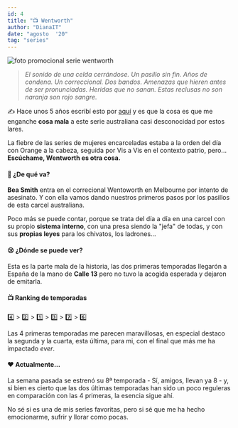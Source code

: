 ```yaml
---
id: 4
title: "📺 Wentworth"
author: "DianaIT"
date: "agosto  '20"
tag: "series"
---
```


![foto promocional serie wentworth](../img/wentworth.jpg)

> _El sonido de una celda cerrándose. Un pasillo sin fin. Años de condena. Un correccional. Dos bandos. Amenazas que hieren antes de ser pronunciadas. Heridas que no sanan. Estas reclusas no son naranja son rojo sangre._

✍️ Hace unos 5 años escribí esto por [aquí](https://el8pasajero.wordpress.com/2015/04/19/itll-cost-you-sobre-wentworth/) y es que la cosa es que me enganche **cosa mala** a este serie australiana casi desconocidad por estos lares.

La fiebre de las series de mujeres encarceladas estaba a la orden del día con Orange a la cabeza, seguida por Vis a Vis en el contexto patrio, pero... **Escúchame, Wentworth es otra cosa.**

#### 🙎 ¿De qué va?

**Bea Smith** entra en el correcional Wentoworth en Melbourne por intento de asesinato. Y con ella vamos dando nuestros primeros pasos por los pasillos de esta carcel australiana.

Poco más se puede contar, porque se trata del día a día en una carcel con su propio **sistema interno**, con una presa siendo la "jefa" de todas, y con sus **propias leyes** para los chivatos, los ladrones...

#### 😢 ¿Dónde se puede ver?

Esta es la parte mala de la historia, las dos primeras temporadas llegarón a España de la mano de **Calle 13** pero no tuvo la acogida esperada y dejaron de emitarla.

#### 📺 Ranking de temporadas

4️⃣ 󠀾> 2️⃣ > 1️⃣ > 3️⃣ > 7️⃣ > 6️⃣

Las 4 primeras temporadas me parecen maravillosas, en especial destaco la segunda y la cuarta, esta última, para mi, con el final que más me ha impactado _ever_.

#### ❤️ Actualmente...

La semana pasada se estrenó su 8ª temporada - Sí, amigos, llevan ya 8 - y, si bien es cierto que las dos últimas temporadas han sido un poco reguleras en comparación con las 4 primeras, la esencia sigue ahí.

No sé si es una de mis series favoritas, pero si sé que me ha hecho emocionarme, sufrir y llorar como pocas.
